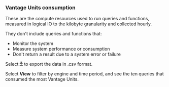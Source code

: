### Vantage Units consumption

These are the compute resources used to run queries and functions, measured in logical IO to the kilobyte granularity and collected hourly. 

They don't include queries and functions that:
- Monitor the system
- Measure system performance or consumption
- Don't return a result due to a system error or failure

Select 
![cov-icn-export.png](cov-icn-export.png) to export the data in .csv format.

Select **View** to filter by engine and time period, and see the ten queries that consumed the most Vantage Units.
